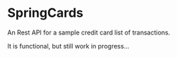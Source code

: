 # SpringCards

An Rest API for a sample credit card list of transactions.

It is functional, but still work in progress...